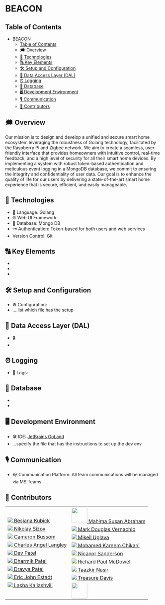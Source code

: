 # BEACON

## Table of Contents
- [BEACON](#beacon)
  - [Table of Contents](#table-of-contents)
  - [🗯️ Overview](#️-overview)
  - [🔧 Technologies](#-technologies)
  - [🔠 Key Elements](#-key-elements)
  - [🛠 Setup and Configuration](#-setup-and-configuration)
  - [💼 Data Access Layer (DAL)](#-data-access-layer-dal)
  - [⏰ Logging](#-logging)
  - [📇 Database](#-database)
  - [🖥 Development Environment](#-development-environment)
  - [🎙️ Communication](#️-communication)
  - [👥 Contributors](#-contributors)

## 🗯️ Overview

Our mission is to design and develop a unified and secure smart home ecosystem leveraging the robustness of Golang technology, facilitated by the Raspberry Pi and Zigbee network. We aim to create a seamless, user-friendly interface that provides homeowners with intuitive control, real-time feedback, and a high level of security for all their smart home devices. By implementing a system with robust token-based authentication and meticulous event logging in a MongoDB database, we commit to ensuring the integrity and confidentiality of user data. Our goal is to enhance the quality of life for our users by delivering a state-of-the-art smart home experience that is secure, efficient, and easily manageable. 

## 🔧 Technologies

- 📣 Language: Golang
- 🌐 Web UI Framework: 
- 📖 Database: Mongo DB
- 🗝️ Authentication: Token-based for both users and web services
- Version Control: Git

## 🔠 Key Elements 

- 
- 
- 

## 🛠 Setup and Configuration

- ⚙️ Configuration: 
- ....list which file has the setup

## 💼 Data Access Layer (DAL)

- 🔒 
- 

## ⏰ Logging

- 📝  Logs: 

## 📇 Database

- 
- 

## 🖥 Development Environment

- 🛠 IDE: [JetBrains GoLand](https://www.jetbrains.com/go/) 
- ...specify the file that has the instructions to set up the dev env 

## 🎙️ Communication

- 📪 Communication Platform: All team communications will be managed via MS Teams.

## 👥 Contributors

<div align="left">
   <table>
  <tr style="display: table-cell">
    <td style="display: block">
    <a href="https://github.com/">
     <img src="https://github.com/github.png?size=50">
      Besjana Kubick
   </a>
   </td>
    <td style="display: block">
    <a href="https://github.com/">
     <img src="https://github.com/github.png?size=50">
      Nikolay Sizov
   </a>
    </td>
    <td style="display: block">
    <a href="https://github.com/cbussom">
     <img src="https://github.com/cbussom.png?size=50">
      Cameron Bussom
   </a>
   </td>
    <td style="display: block">
    <a href="https://github.com/">
     <img src="https://github.com/github.png?size=50">
      Charles Angel Langley
   </a>
    </td>
    <td style="display: block">
    <a href="https://github.com/devv64bit">
     <img src="https://github.com/devv64Bit.png?size=50">
      Dev Patel
   </a>
   </td>
    <td style="display: block">
    <a href="https://github.com/dharmik529">
     <img src="https://github.com/dharmik529.png?size=50">
      Dharmik Patel
   </a>
    </td>
    <td style="display: block">
    <a href="https://github.com/dravyaaa">
     <img src="https://github.com/dravyaaa.png?size=50">
     Dravya Patel
   </a>
   </td>
    <td style="display: block">
    <a href="https://github.com/EricJ-code">
     <img src="https://github.com/EricJ-code.png?size=50">
      Eric John Estadt
   </a>
    </td>
    <td style="display: block">
    <a href="https://github.com/">
     <img src="https://github.com/github.png?size=50">
      Lasha Kaliashvili
   </a>
   </td>
  </tr>
  <tr style="display: table-cell">
    <td style="display: block">
    <a href="https://github.com/mabraham2o24">
     <img src="https://github.com/mabraham2o24.png?size=50" style="width: 50px">
      Mahima Susan Abraham
   </a>
   </td>
    <td style="display: block">
    <a href="https://github.com/">
     <img src="https://github.com/github.png?size=50">
      Mark Douglas Vernachio
   </a>
    </td>
    <td style="display: block">
    <a href="https://github.com/">
     <img src="https://github.com/github.png?size=50">
      Mikeil Uglava
   </a>
   </td>
    <td style="display: block">
    <a href="https://github.com/">
     <img src="https://github.com/github.png?size=50">
      Mohamed Kareem Chikani
   </a>
    </td>
    <td style="display: block">
    <a href="https://github.com/">
     <img src="https://github.com/github.png?size=50">
      Nicanor Sanderson
   </a>
   </td>
    <td style="display: block">
    <a href="https://github.com/">
     <img src="https://github.com/github.png?size=50">
      Richard Paul McDowell
   </a>
    </td>
    <td style="display: block">
    <a href="https://github.com/">
     <img src="https://github.com/github.png?size=50">
      Taazkir Nasir
   </a>
   </td>
    <td style="display: block">
    <a href="https://github.com/TreasureAD">
     <img src="https://github.com/github.png?size=50">
      Treasure Davis
   </a>
    </td>
    <td style="display: block">
    <a href="https://github.com/">
     <img src="https://upload.wikimedia.org/wikipedia/commons/5/59/Empty.png?size=50" style="height: 50px">
   </a>
   </td>
  </tr>
  
</table>
</div>

